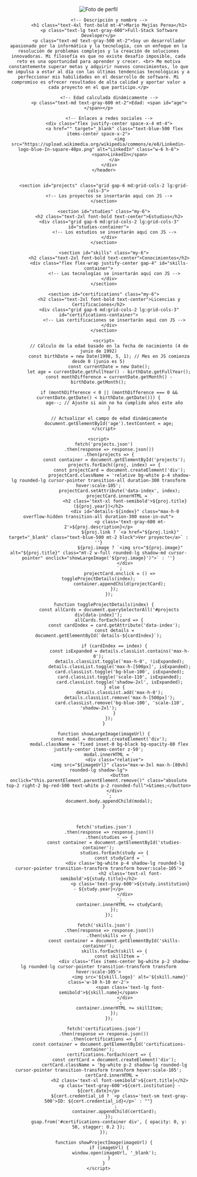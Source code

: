 <html lang="es">
<head>
    <meta charset="UTF-8">
    <meta name="viewport" content="width=device-width, initial-scale=1.0">
    <title>Mario Mejías Perea</title>
    <script src="https://cdn.tailwindcss.com"></script>
</head>
<body class="bg-gray-100 text-gray-900">
    <div class="container mx-auto p-6">
        <header class="text-center my-6">
            <!-- Foto de perfil -->
            <img src="img/foto.jpg" alt="Foto de perfil" class="w-32 h-32 rounded-full mx-auto">
            
            <!-- Descripción y nombre -->
            <h1 class="text-4xl font-bold mt-4">Mario Mejías Perea</h1>
            <p class="text-lg text-gray-600">Full-Stack Software Developer</p>
            <p class="text-md text-gray-500 mt-2">Soy un desarrollador apasionado por la informática y la tecnología, con un enfoque en la resolución de problemas complejos y la creación de soluciones innovadoras. Mi filosofía es que no existe desafío imposible, cada reto es una oportunidad para aprender y crecer. <br> Me motiva constantemente superar metas y adquirir nuevos conocimientos, lo que me impulsa a estar al día con las últimas tendencias tecnológicas y a perfeccionar mis habilidades en el desarrollo de software. Mi compromiso es ofrecer resultados de alta calidad y aportar valor a cada proyecto en el que participo.</p>
            
            <!-- Edad calculada dinámicamente -->
            <p class="text-md text-gray-600 mt-2">Edad: <span id="age"></span></p>
            
            <!-- Enlaces a redes sociales -->
            <div class="flex justify-center space-x-4 mt-4">
                <a href="" target="_blank" class="text-blue-500 flex items-center space-x-2">
                    <img src="https://upload.wikimedia.org/wikipedia/commons/e/e8/Linkedin-logo-blue-In-square-40px.png" alt="LinkedIn" class="w-6 h-6">
                    <span>LinkedIn</span>
                </a>
            </div>
        </header>
        
        
        <section id="projects" class="grid gap-6 md:grid-cols-2 lg:grid-cols-3">
            <!-- Los proyectos se insertarán aquí con JS -->
        </section>
        
        <section id="studies" class="my-6">
            <h2 class="text-2xl font-bold text-center">Estudios</h2>
            <div class="grid gap-6 md:grid-cols-2 lg:grid-cols-3" id="studies-container">
                <!-- Los estudios se insertarán aquí con JS -->
            </div>
        </section>

        <section id="skills" class="my-6">
            <h2 class="text-2xl font-bold text-center">Conocimientos</h2>
            <div class="flex flex-wrap justify-center gap-4" id="skills-container">
                <!-- Las tecnologías se insertarán aquí con JS -->
            </div>
        </section>

        <section id="certifications" class="my-6">
            <h2 class="text-2xl font-bold text-center">Licencias y Certificaciones</h2>
            <div class="grid gap-6 md:grid-cols-2 lg:grid-cols-3" id="certifications-container">
                <!-- Las certificaciones se insertarán aquí con JS -->
            </div>
        </section>

        <script>
            // Cálculo de la edad basado en la fecha de nacimiento (4 de junio de 1992)
            const birthDate = new Date(1998, 5, 1); // Mes en JS comienza desde 0 (junio es 5)
            const currentDate = new Date();
            let age = currentDate.getFullYear() - birthDate.getFullYear();
            const monthDifference = currentDate.getMonth() - birthDate.getMonth();
        
            if (monthDifference < 0 || (monthDifference === 0 && currentDate.getDate() < birthDate.getDate())) {
                age--; // Ajuste si aún no ha cumplido años este año
            }
        
            // Actualizar el campo de edad dinámicamente
            document.getElementById('age').textContent = age;
        </script>

    <script>
        fetch('projects.json')
            .then(response => response.json())
            .then(projects => {
                const container = document.getElementById('projects');
                projects.forEach((proj, index) => {
                    const projectCard = document.createElement('div');
                    projectCard.className = 'relative bg-white p-4 shadow-lg rounded-lg cursor-pointer transition-all duration-300 transform hover:scale-105';
                    projectCard.setAttribute('data-index', index);
                    projectCard.innerHTML = `
                        <h2 class='text-xl font-semibold'>${proj.title} (${proj.year})</h2>
                        <div id="details-${index}" class="max-h-0 overflow-hidden transition-all duration-300 ease-in-out">
                            <p class='text-gray-600 mt-2'>${proj.description}</p>
                            ${proj.link ? `<a href="${proj.link}" target="_blank" class="text-blue-500 mt-2 block">Ver proyecto</a>` : ''}
                            ${proj.image ? `<img src="${proj.image}" alt="${proj.title}" class="mt-2 w-full rounded-lg shadow-md cursor-pointer" onclick="showLargeImage('${proj.image}')">` : ''}
                        </div>
                    `;
                    projectCard.onclick = () => toggleProjectDetails(index);
                    container.appendChild(projectCard);
                });
            });

        function toggleProjectDetails(index) {
            const allCards = document.querySelectorAll('#projects div[data-index]');
            allCards.forEach(card => {
                const cardIndex = card.getAttribute('data-index');
                const details = document.getElementById(`details-${cardIndex}`);

                if (cardIndex == index) {
                    const isExpanded = details.classList.contains('max-h-0');
                    details.classList.toggle('max-h-0', !isExpanded);
                    details.classList.toggle('max-h-[500px]', isExpanded);
                    card.classList.toggle('bg-blue-100', isExpanded);
                    card.classList.toggle('scale-110', isExpanded);
                    card.classList.toggle('shadow-2xl', isExpanded);
                } else {
                    details.classList.add('max-h-0');
                    details.classList.remove('max-h-[500px]');
                    card.classList.remove('bg-blue-100', 'scale-110', 'shadow-2xl');
                }
            });
        }

        function showLargeImage(imageUrl) {
            const modal = document.createElement('div');
            modal.className = 'fixed inset-0 bg-black bg-opacity-80 flex justify-center items-center z-50';
            modal.innerHTML = `
                <div class="relative">
                    <img src="${imageUrl}" class="max-w-3xl max-h-[80vh] rounded-lg shadow-lg">
                    <button onclick="this.parentElement.parentElement.remove()" class="absolute top-2 right-2 bg-red-500 text-white p-2 rounded-full">&times;</button>
                </div>
            `;
            document.body.appendChild(modal);
        }



        fetch('studies.json')
            .then(response => response.json())
            .then(studies => {
                const container = document.getElementById('studies-container');
                studies.forEach(study => {
                    const studyCard = `
                        <div class='bg-white p-4 shadow-lg rounded-lg cursor-pointer transition-transform transform hover:scale-105'>
                            <h2 class='text-xl font-semibold'>${study.title}</h2>
                            <p class='text-gray-600'>${study.institution} - ${study.year}</p>
                        </div>
                    `;
                    container.innerHTML += studyCard;
                });
            });

        fetch('skills.json')
            .then(response => response.json())
            .then(skills => {
                const container = document.getElementById('skills-container');
                skills.forEach(skill => {
                    const skillItem = `
                        <div class='flex items-center bg-white p-2 shadow-lg rounded-lg cursor-pointer transition-transform transform hover:scale-105'>
                            <img src='${skill.logo}' alt='${skill.name}' class='w-10 h-10 mr-2'>
                            <span class='text-lg font-semibold'>${skill.name}</span>
                        </div>
                    `;
                    container.innerHTML += skillItem;
                });
            });
        
        fetch('certifications.json')
        .then(response => response.json())
        .then(certifications => {
            const container = document.getElementById('certifications-container');
            certifications.forEach(cert => {
                const certCard = document.createElement('div');
                certCard.className = 'bg-white p-2 shadow-lg rounded-lg cursor-pointer transition-transform transform hover:scale-105';
                certCard.innerHTML = `
                    <h2 class='text-xl font-semibold'>${cert.title}</h2>
                    <p class='text-gray-600'>${cert.institution} - ${cert.date}</p>
                    ${cert.credential_id ? `<p class='text-sm text-gray-500'>ID: ${cert.credential_id}</p>` : ""}
                `;
                container.appendChild(certCard);
            });
            gsap.from('#certifications-container div', { opacity: 0, y: 50, stagger: 0.2 });
        });

        function showProjectImage(imageUrl) {
            if (imageUrl) {
                window.open(imageUrl, '_blank');
            }
        }
    </script>
